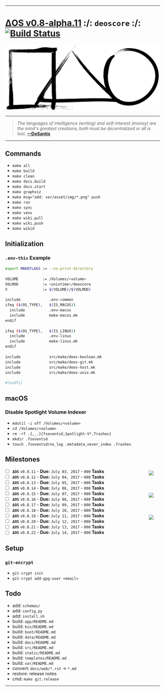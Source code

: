 [this:author:email]: # (atd@bitcoin.sh )
[this:author:name ]: # (Andrew DeSantis)

---

# [ΔOS v0.8-alpha.11][000] :/: `deoscore` :/: [![Build Status][001]][002]

[![self-header.jpg][003]](https://github.com/libdeos/deos-graphviz/wiki)

---

> *The languages of intelligence (writing) and self-interest (money) are the*
> *mind's greatest creations; both must be decentralized or all is lost.*
> **[—DeSantis][004]**

---

## Commands

* `make all`
* `make build`
* `make clean`
* `make docs.build`
* `make docs.start`
* `make graphviz`
* `make msg="add: var/asset/img/*.png" push`
* `make run`
* `make sync`
* `make venv`
* `make wiki.pull`
* `make wiki.push`
* `make wikid`

## Initialization

### `.env-this` Example

```bash
export MAKEFLAGS := --no-print-directory

VOLUME           := /Volumes/<volume>
VOLMOD           := <unixtime>/deoscore
V                := $(VOLUME)/$(VOLMOD)

include             .env-common
ifeq ($(OS_TYPE),   $(IS_MACOS))
  include           .env-macos
  include           make-macos.mk
endif

ifeq ($(OS_TYPE),   $(IS_LINUX))
  include           .env-linux
  include           make-linux.mk
endif

include             src/make/deos-boolean.mk
include             src/make/deos-git.mk
include             src/make/deos-host.mk
include             src/make/deos-unix.mk

#[endfi]
```

## macOS

### Disable Spotlight Volume Indexer

* `mdutil -i off /Volumes/<volume>`
* `cd /Volumes/<volume>`
* `rm -rf .{,_.}{fseventsd,Spotlight-V*,Trashes}`
* `mkdir .fseventsd`
* `touch .fseventsd/no_log .metadata_never_index .Trashes`

## Milestones

<a href="https://deoscore.metaptr.com"><img src="https://github.com/zerotier/ZeroTierOne/raw/master/artwork/AppIcon_87x87.png" align="right" hspace="20" vspace="6"></a>
* [ ] **`ΔOS`** `v0.8.11` - **Due:** `July 03, 2017` - `000` **Tasks**
* [ ] **`ΔOS`** `v0.8.12` - **Due:** `July 04, 2017` - `000` **Tasks**
* [ ] **`ΔOS`** `v0.8.13` - **Due:** `July 05, 2017` - `000` **Tasks**
* [ ] **`ΔOS`** `v0.8.14` - **Due:** `July 06, 2017` - `000` **Tasks**
* [ ] **`ΔOS`** `v0.8.15` - **Due:** `July 07, 2017` - `000` **Tasks**
<a href="https://deoscore.metaptr.com"><img src="https://github.com/zerotier/ZeroTierOne/raw/master/artwork/AppIcon_87x87.png" align="right" hspace="20" vspace="6"></a>
* [ ] **`ΔOS`** `v0.8.16` - **Due:** `July 08, 2017` - `000` **Tasks**
* [ ] **`ΔOS`** `v0.8.17` - **Due:** `July 09, 2017` - `000` **Tasks**
* [ ] **`ΔOS`** `v0.8.18` - **Due:** `July 10, 2017` - `000` **Tasks**
* [ ] **`ΔOS`** `v0.8.19` - **Due:** `July 11, 2017` - `000` **Tasks**
<a href="https://deoscore.metaptr.com"><img src="https://github.com/zerotier/ZeroTierOne/raw/master/artwork/AppIcon_87x87.png" align="right" hspace="20" vspace="6"></a>
* [ ] **`ΔOS`** `v0.8.20` - **Due:** `July 12, 2017` - `000` **Tasks**
* [ ] **`ΔOS`** `v0.8.21` - **Due:** `July 13, 2017` - `000` **Tasks**
* [ ] **`ΔOS`** `v0.8.22` - **Due:** `July 14, 2017` - `000` **Tasks**

## Setup

### `git-encrypt`

* `git-crypt init`
* `git-crypt add-gpg-user <email>`

## Todo

* add: `schemas/`
* add: `config.py`
* add: `install.sh`
* build: `app/README.md`
* build: `bin/README.md`
* build: `boot/README.md`
* build: `data/README.md`
* build: `docs/README.md`
* build: `src/README.md`
* build: `static/README.md`
* build: `templates/README.md`
* build: `var/README.md`
* convert: `docs/web/*.rst` -> `*.md`
* restore: release notes
* cmd: `make git.release`

---

[000]: https://libdeos.github.io/deos-graphviz/
[001]: https://travis-ci.org/libdeos/deos-graphviz.svg?branch=master
[002]: https://travis-ci.org/libdeos/deos-graphviz
[003]: var/assets/github/self-header-1499073266.png
[004]: https://twitter.com/desantis/status/795023340704595968
